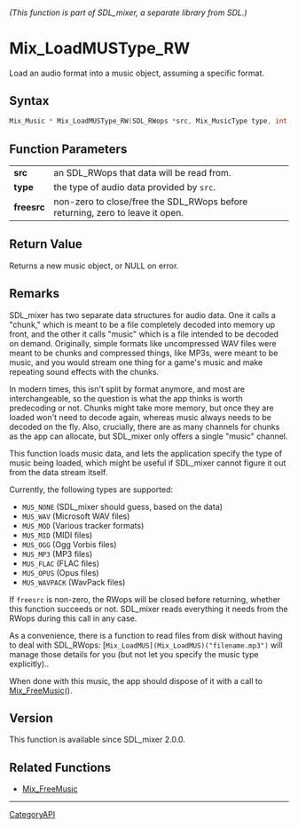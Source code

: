 ###### (This function is part of SDL_mixer, a separate library from SDL.)
# Mix_LoadMUSType_RW

Load an audio format into a music object, assuming a specific format.

## Syntax

```c
Mix_Music * Mix_LoadMUSType_RW(SDL_RWops *src, Mix_MusicType type, int freesrc);

```

## Function Parameters

|                 |                                                                               |
| --------------- | ----------------------------------------------------------------------------- |
| **src**         | an SDL_RWops that data will be read from.                                     |
| **type**        | the type of audio data provided by `src`.                                     |
| **freesrc**     | non-zero to close/free the SDL_RWops before returning, zero to leave it open. |

## Return Value

Returns a new music object, or NULL on error.

## Remarks

SDL_mixer has two separate data structures for audio data. One it calls a
"chunk," which is meant to be a file completely decoded into memory up
front, and the other it calls "music" which is a file intended to be
decoded on demand. Originally, simple formats like uncompressed WAV files
were meant to be chunks and compressed things, like MP3s, were meant to be
music, and you would stream one thing for a game's music and make repeating
sound effects with the chunks.

In modern times, this isn't split by format anymore, and most are
interchangeable, so the question is what the app thinks is worth
predecoding or not. Chunks might take more memory, but once they are loaded
won't need to decode again, whereas music always needs to be decoded on the
fly. Also, crucially, there are as many channels for chunks as the app can
allocate, but SDL_mixer only offers a single "music" channel.

This function loads music data, and lets the application specify the type
of music being loaded, which might be useful if SDL_mixer cannot figure it
out from the data stream itself.

Currently, the following types are supported:

- `MUS_NONE` (SDL_mixer should guess, based on the data)
- `MUS_WAV` (Microsoft WAV files)
- `MUS_MOD` (Various tracker formats)
- `MUS_MID` (MIDI files)
- `MUS_OGG` (Ogg Vorbis files)
- `MUS_MP3` (MP3 files)
- `MUS_FLAC` (FLAC files)
- `MUS_OPUS` (Opus files)
- `MUS_WAVPACK` (WavPack files)

If `freesrc` is non-zero, the RWops will be closed before returning,
whether this function succeeds or not. SDL_mixer reads everything it needs
from the RWops during this call in any case.

As a convenience, there is a function to read files from disk without
having to deal with SDL_RWops: [`Mix_LoadMUS](Mix_LoadMUS)("filename.mp3")`
will manage those details for you (but not let you specify the music type
explicitly)..

When done with this music, the app should dispose of it with a call to
[Mix_FreeMusic](Mix_FreeMusic)().

## Version

This function is available since SDL_mixer 2.0.0.

## Related Functions

* [Mix_FreeMusic](Mix_FreeMusic)

----
[CategoryAPI](CategoryAPI)

